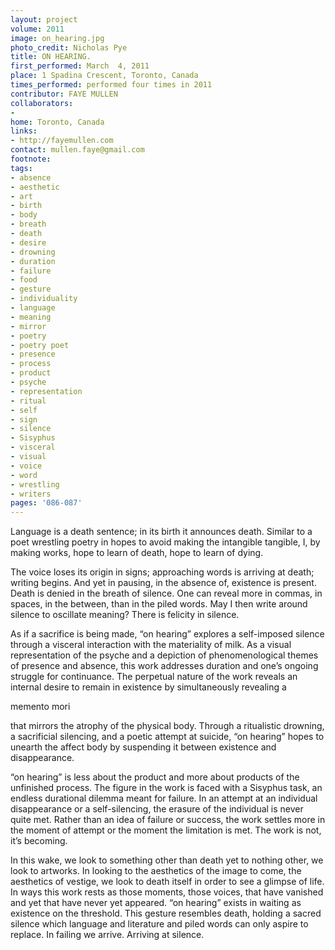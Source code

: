 ```yaml
---
layout: project
volume: 2011
image: on_hearing.jpg
photo_credit: Nicholas Pye
title: ON HEARING.
first_performed: March  4, 2011
place: 1 Spadina Crescent, Toronto, Canada
times_performed: performed four times in 2011
contributor: FAYE MULLEN
collaborators:
- 
home: Toronto, Canada
links:
- http://fayemullen.com
contact: mullen.faye@gmail.com
footnote: 
tags:
- absence
- aesthetic
- art
- birth
- body
- breath
- death
- desire
- drowning
- duration
- failure
- food
- gesture
- individuality
- language
- meaning
- mirror
- poetry
- poetry poet
- presence
- process
- product
- psyche
- representation
- ritual
- self
- sign
- silence
- Sisyphus
- visceral
- visual
- voice
- word
- wrestling
- writers
pages: '086-087'
---
```


Language is a death sentence; in its birth it announces death. Similar to a poet wrestling poetry in hopes to avoid making the intangible tangible, I, by making works, hope to learn of death, hope to learn of dying. 

The voice loses its origin in signs; approaching words is arriving at death; writing begins. And yet in pausing, in the absence of, existence is present. Death is denied in the breath of silence. One can reveal more in commas, in spaces, in the between, than in the piled words. May I then write around silence to oscillate meaning? There is felicity in silence. 

As if a sacrifice is being made, “on hearing” explores a self-imposed silence through a visceral interaction with the materiality of milk. As a visual representation of the psyche and a depiction of phenomenological themes of presence and absence, this work addresses duration and one’s ongoing struggle for continuance. The perpetual nature of the work reveals an internal desire to remain in existence by simultaneously revealing a 

memento mori

 that mirrors the atrophy of the physical body. Through a ritualistic drowning, a sacrificial silencing, and a poetic attempt at suicide, “on hearing” hopes to unearth the affect body by suspending it between existence and disappearance. 

“on hearing” is less about the product and more about products of the unfinished process. The figure in the work is faced with a Sisyphus task, an endless durational dilemma meant for failure. In an attempt at an individual disappearance or a self-silencing, the erasure of the individual is never quite met. Rather than an idea of failure or success, the work settles more in the moment of attempt or the moment the limitation is met. The work is not, it’s becoming. 

In this wake, we look to something other than death yet to nothing other, we look to artworks. In looking to the aesthetics of the image to come, the aesthetics of vestige, we look to death itself in order to see a glimpse of life. In ways this work rests as those moments, those voices, that have vanished and yet that have never yet appeared. “on hearing” exists in waiting as existence on the threshold. This gesture resembles death, holding a sacred silence which language and literature and piled words can only aspire to replace. In failing we arrive. Arriving at silence.
